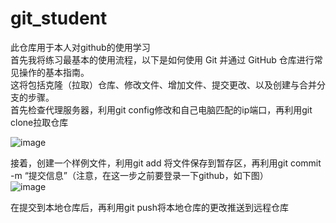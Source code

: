 # git_student
此仓库用于本人对github的使用学习  
首先我将练习最基本的使用流程，以下是如何使用 Git 并通过 GitHub 仓库进行常见操作的基本指南。  
这将包括克隆（拉取）仓库、修改文件、增加文件、提交更改、以及创建与合并分支的步骤。  
首先检查代理服务器，利用git config修改和自己电脑匹配的ip端口，再利用git clone拉取仓库  


![image](https://github.com/duanzihe/git_student/assets/106713739/089fbe96-7935-4ce6-b1e5-f5da63a30d3d)  

  接着，创建一个样例文件，利用git add 将文件保存到暂存区，再利用git commit -m “提交信息”（注意，在这一步之前要登录一下github，如下图）  
  ![image](https://github.com/duanzihe/git_student/assets/106713739/a881612a-a893-4cff-af74-5a5334907f88)  

  在提交到本地仓库后，再利用git push将本地仓库的更改推送到远程仓库


